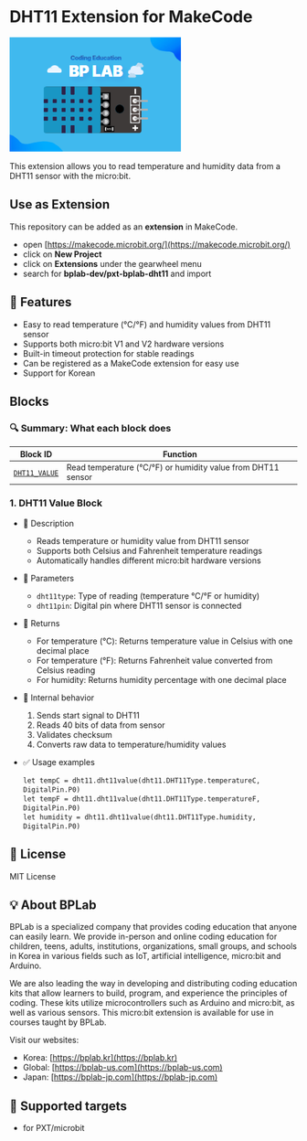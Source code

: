 # DHT11 Extension for MakeCode

![DHT11 Image](./icon.png)

This extension allows you to read temperature and humidity data from a DHT11 sensor with the micro:bit.

## Use as Extension

This repository can be added as an **extension** in MakeCode.

- open [https://makecode.microbit.org/](https://makecode.microbit.org/)
- click on **New Project**
- click on **Extensions** under the gearwheel menu
- search for **bplab-dev/pxt-bplab-dht11** and import

## 🚀 Features

- Easy to read temperature (°C/°F) and humidity values from DHT11 sensor
- Supports both micro:bit V1 and V2 hardware versions
- Built-in timeout protection for stable readings
- Can be registered as a MakeCode extension for easy use
- Support for Korean

## Blocks

### 🔍 Summary: What each block does

| **Block ID**                          | **Function**                                                 |
| ------------------------------------- | ------------------------------------------------------------ |
| [`DHT11_VALUE`](#1-dht11-value-block) | Read temperature (°C/°F) or humidity value from DHT11 sensor |

### 1. DHT11 Value Block

- 🔹 Description

  - Reads temperature or humidity value from DHT11 sensor
  - Supports both Celsius and Fahrenheit temperature readings
  - Automatically handles different micro:bit hardware versions

- 🔹 Parameters

  - `dht11type`: Type of reading (temperature °C/°F or humidity)
  - `dht11pin`: Digital pin where DHT11 sensor is connected

- 🔹 Returns

  - For temperature (°C): Returns temperature value in Celsius with one decimal place
  - For temperature (°F): Returns Fahrenheit value converted from Celsius reading
  - For humidity: Returns humidity percentage with one decimal place

- 🔹 Internal behavior

  1. Sends start signal to DHT11
  2. Reads 40 bits of data from sensor
  3. Validates checksum
  4. Converts raw data to temperature/humidity values

- ✅ Usage examples

  ```blocks
  let tempC = dht11.dht11value(dht11.DHT11Type.temperatureC, DigitalPin.P0)
  let tempF = dht11.dht11value(dht11.DHT11Type.temperatureF, DigitalPin.P0)
  let humidity = dht11.dht11value(dht11.DHT11Type.humidity, DigitalPin.P0)
  ```

## 📜 License

MIT License

## 💡 About BPLab

BPLab is a specialized company that provides coding education that anyone can easily learn. We provide in-person and online coding education for children, teens, adults, institutions, organizations, small groups, and schools in Korea in various fields such as IoT, artificial intelligence, micro:bit and Arduino.

We are also leading the way in developing and distributing coding education kits that allow learners to build, program, and experience the principles of coding. These kits utilize microcontrollers such as Arduino and micro:bit, as well as various sensors. This micro:bit extension is available for use in courses taught by BPLab.

Visit our websites:

- Korea: [https://bplab.kr](https://bplab.kr)
- Global: [https://bplab-us.com](https://bplab-us.com)
- Japan: [https://bplab-jp.com](https://bplab-jp.com)

## 📍 Supported targets

- for PXT/microbit

<script src="https://makecode.com/gh-pages-embed.js"></script><script>makeCodeRender("{{ site.makecode.home_url }}", "{{ site.github.owner_name }}/{{ site.github.repository_name }}");</script>
